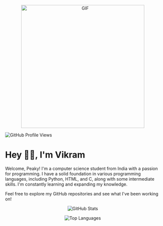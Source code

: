 <p align="center">
  <img src="https://media2.giphy.com/media/QAgRfOGBQr4xvAbCBL/giphy.webp?cid=6c09b952db8413c04134c48e010808e913de67543682683a&rid=giphy.webp&ct=g" width="400" alt="GIF">
</p>

<p align="left">
  <img src="https://komarev.com/ghpvc/?username=vikramisdev&style=for-the-batch" alt="GitHub Profile Views">
</p>

# Hey 👋🏻, I'm Vikram

Welcome, Peaky! I'm a computer science student from India with a passion for programming. I have a solid foundation in various programming languages, including Python, HTML, and C, along with some intermediate skills. I'm constantly learning and expanding my knowledge.

Feel free to explore my GitHub repositories and see what I've been working on!

<p align="center">
  <img src="https://github-readme-stats.vercel.app/api?username=vikramisdev&show_icons=true&locale=en" alt="GitHub Stats">
</p>

<p align="center">
  <img src="https://github-readme-stats.vercel.app/api/top-langs/?username=vikramisdev&layout=compact&langs_count=100" alt="Top Languages">
</p>
